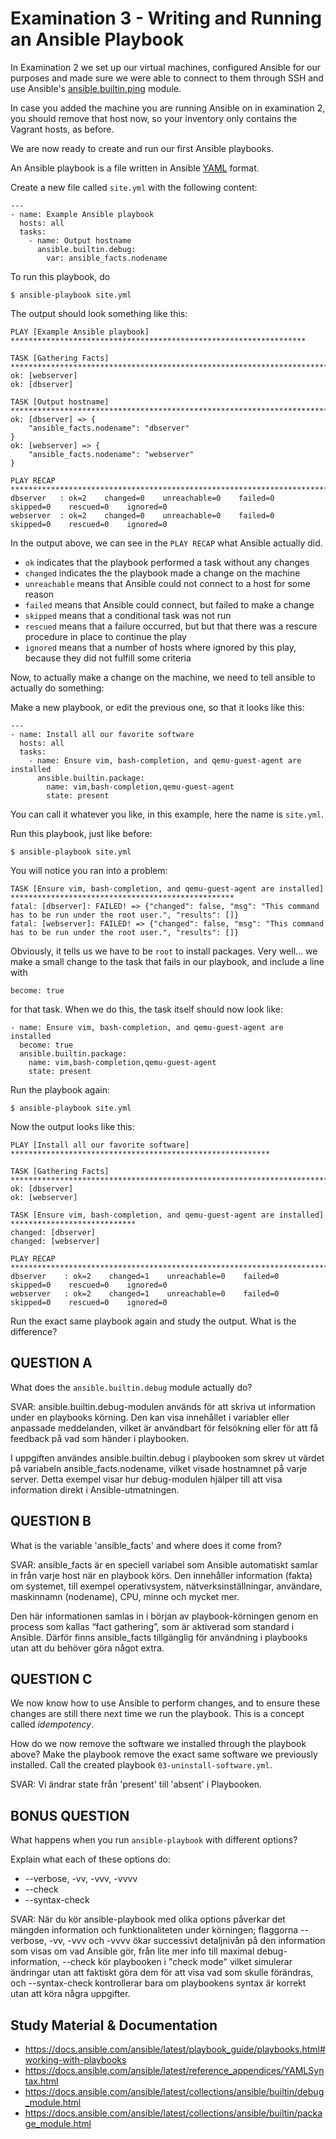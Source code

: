 # Examination 3 - Writing and Running an Ansible Playbook

In Examination 2 we set up our virtual machines, configured Ansible for our
purposes and made sure we were able to connect to them through SSH and use Ansible's
[ansible.builtin.ping](https://docs.ansible.com/ansible/latest/collections/ansible/builtin/ping_module.html) module.

In case you added the machine you are running Ansible on in examination 2, you should remove that host now,
so your inventory only contains the Vagrant hosts, as before.

We are now ready to create and run our first Ansible playbooks.

An Ansible playbook is a file written in Ansible [YAML](https://yaml.org/) format.

Create a new file called `site.yml` with the following content:

    ---
    - name: Example Ansible playbook
      hosts: all
      tasks:
        - name: Output hostname
          ansible.builtin.debug:
            var: ansible_facts.nodename

To run this playbook, do

    $ ansible-playbook site.yml

The output should look something like this:

    PLAY [Example Ansible playbook] ******************************************************************

    TASK [Gathering Facts] ***************************************************************************
    ok: [webserver]
    ok: [dbserver]

    TASK [Output hostname] ***************************************************************************
    ok: [dbserver] => {
        "ansible_facts.nodename": "dbserver"
    }
    ok: [webserver] => {
        "ansible_facts.nodename": "webserver"
    }

    PLAY RECAP ***************************************************************************************
    dbserver   : ok=2    changed=0    unreachable=0    failed=0    skipped=0    rescued=0    ignored=0
    webserver  : ok=2    changed=0    unreachable=0    failed=0    skipped=0    rescued=0    ignored=0

In the output above, we can see in the `PLAY RECAP` what Ansible actually did.

* `ok` indicates that the playbook performed a task without any changes
* `changed` indicates the the playbook made a change on the machine
* `unreachable` means that Ansible could not connect to a host for some reason
* `failed` means that Ansible could connect, but failed to make a change
* `skipped` means that a conditional task was not run
* `rescued` means that a failure occurred, but but that there was a rescure procedure in place to
   continue the play
* `ignored` means that a number of hosts where ignored by this play, because they did not fulfill
   some criteria

Now, to actually make a change on the machine, we need to tell ansible to actually do something:

Make a new playbook, or edit the previous one, so that it looks like this:

    ---
    - name: Install all our favorite software
      hosts: all
      tasks:
        - name: Ensure vim, bash-completion, and qemu-guest-agent are installed
          ansible.builtin.package:
            name: vim,bash-completion,qemu-guest-agent
            state: present

You can call it whatever you like, in this example, here the name is `site.yml`.

Run this playbook, just like before:

    $ ansible-playbook site.yml

You will notice you ran into a problem:

    TASK [Ensure vim, bash-completion, and qemu-guest-agent are installed] **************************************************
    fatal: [dbserver]: FAILED! => {"changed": false, "msg": "This command has to be run under the root user.", "results": []}
    fatal: [webserver]: FAILED! => {"changed": false, "msg": "This command has to be run under the root user.", "results": []}

Obviously, it tells us we have to be `root` to install packages. Very well... we make a
small change to the task that fails in our playbook, and include a line with

    become: true

for that task. When we do this, the task itself should now look like:

    - name: Ensure vim, bash-completion, and qemu-guest-agent are installed
      become: true
      ansible.builtin.package:
        name: vim,bash-completion,qemu-guest-agent
        state: present

Run the playbook again:

    $ ansible-playbook site.yml

Now the output looks like this:

    PLAY [Install all our favorite software] **********************************************************

    TASK [Gathering Facts] ****************************************************************************
    ok: [dbserver]
    ok: [webserver]

    TASK [Ensure vim, bash-completion, and qemu-guest-agent are installed] ****************************
    changed: [dbserver]
    changed: [webserver]

    PLAY RECAP ****************************************************************************************
    dbserver    : ok=2    changed=1    unreachable=0    failed=0    skipped=0    rescued=0    ignored=0
    webserver   : ok=2    changed=1    unreachable=0    failed=0    skipped=0    rescued=0    ignored=0

Run the exact same playbook again and study the output. What is the difference?

## QUESTION A

What does the `ansible.builtin.debug` module actually do?

SVAR: ansible.builtin.debug-modulen används för att skriva ut information under en playbooks körning. Den kan visa innehållet i variabler eller anpassade meddelanden, vilket är användbart för felsökning eller för att få feedback på vad som händer i playbooken.

I uppgiften användes ansible.builtin.debug i playbooken som skrev ut värdet på variabeln ansible_facts.nodename, vilket visade hostnamnet på varje server. Detta exempel visar hur debug-modulen hjälper till att visa information direkt i Ansible-utmatningen.

## QUESTION B

What is the variable 'ansible_facts' and where does it come from?

SVAR: ansible_facts är en speciell variabel som Ansible automatiskt samlar in från varje host när en playbook körs. Den innehåller information (fakta) om systemet, till exempel operativsystem, nätverksinställningar, användare, maskinnamn (nodename), CPU, minne och mycket mer.

Den här informationen samlas in i början av playbook-körningen genom en process som kallas “fact gathering”, som är aktiverad som standard i Ansible. Därför finns ansible_facts tillgänglig för användning i playbooks utan att du behöver göra något extra.

## QUESTION C

We now know how to use Ansible to perform changes, and to ensure these changes are still there
next time we run the playbook. This is a concept called _idempotency_.

How do we now remove the software we installed through the playbook above? Make the
playbook remove the exact same software we previously installed. Call the created
playbook `03-uninstall-software.yml`.

SVAR: Vi ändrar state från 'present' till 'absent' i Playbooken. 

## BONUS QUESTION

What happens when you run `ansible-playbook` with different options?

Explain what each of these options do:
* --verbose, -vv, -vvv, -vvvv
* --check
* --syntax-check

SVAR: När du kör ansible-playbook med olika options påverkar det mängden information och funktionaliteten under körningen; flaggorna --verbose, -vv, -vvv och -vvvv ökar successivt detaljnivån på den information som visas om vad Ansible gör, från lite mer info till maximal debug-information, --check kör playbooken i "check mode" vilket simulerar ändringar utan att faktiskt göra dem för att visa vad som skulle förändras, och --syntax-check kontrollerar bara om playbookens syntax är korrekt utan att köra några uppgifter.

## Study Material & Documentation

* https://docs.ansible.com/ansible/latest/playbook_guide/playbooks.html#working-with-playbooks
* https://docs.ansible.com/ansible/latest/reference_appendices/YAMLSyntax.html
* https://docs.ansible.com/ansible/latest/collections/ansible/builtin/debug_module.html
* https://docs.ansible.com/ansible/latest/collections/ansible/builtin/package_module.html
